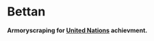 # Bettan
**Armoryscraping for [United Nations](http://www.wowhead.com/achievement=5125) achievment.**

